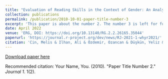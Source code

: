 ```yaml
---
title: "Evaluation of Reading Skills in the Context of Gender: An Analysis with PISA 2018 Data"
collection: publications
permalink: /publication/2010-10-01-paper-title-number-3
excerpt: 'This paper is about the number 2. The number 3 is left for future work.'
date: April 2022
venue: 'ERG, DOI: https://doi.org/10.13140/RG.2.2.26165.35044'
paperurl: 'https://journal.r-project.org/dev/news/RJ-2021-1-whyr2021/'
citation: 'Cin, Melis & Ilhan, Ali & Özdemir, Ozancan & Düşkün, Yeliz & Korlu, Özgenur. (2022). Okuma Becerilerinin Toplumsal Cinsiyet Bağlamında Değerlendirilmesi PISA 2018 VERİLERİYLE BİR ANALİZ. 10.13140/RG.2.2.26165.35044.'
---
```


[Download paper here](https://journal.r-project.org/archive/2021-1/whyr2021.pdf)

Recommended citation: Your Name, You. (2010). "Paper Title Number 2." <i>Journal 1</i>. 1(2).



